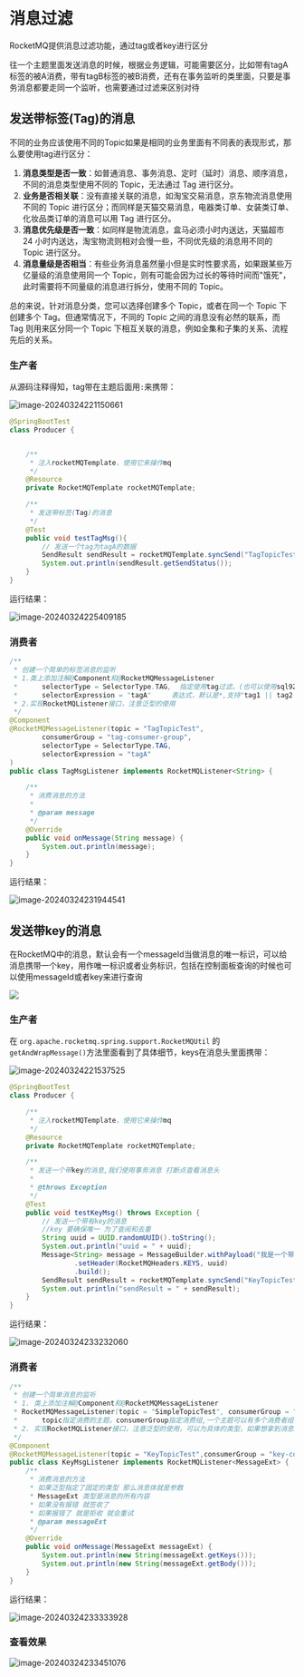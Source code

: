 # 消息过滤

RocketMQ提供消息过滤功能，通过tag或者key进行区分

往一个主题里面发送消息的时候，根据业务逻辑，可能需要区分，比如带有tagA标签的被A消费，带有tagB标签的被B消费，还有在事务监听的类里面，只要是事务消息都要走同一个监听，也需要通过过滤来区别对待

## 发送带标签(Tag)的消息

不同的业务应该使用不同的Topic如果是相同的业务里面有不同表的表现形式，那么要使用tag进行区分：

1. **消息类型是否一致**：如普通消息、事务消息、定时（延时）消息、顺序消息，不同的消息类型使用不同的 Topic，无法通过 Tag 进行区分。
2. **业务是否相关联**：没有直接关联的消息，如淘宝交易消息，京东物流消息使用不同的 Topic 进行区分；而同样是天猫交易消息，电器类订单、女装类订单、化妆品类订单的消息可以用 Tag 进行区分。
3. **消息优先级是否一致**：如同样是物流消息，盒马必须小时内送达，天猫超市 24 小时内送达，淘宝物流则相对会慢一些，不同优先级的消息用不同的 Topic 进行区分。
4. **消息量级是否相当**：有些业务消息虽然量小但是实时性要求高，如果跟某些万亿量级的消息使用同一个 Topic，则有可能会因为过长的等待时间而"饿死"，此时需要将不同量级的消息进行拆分，使用不同的 Topic。

总的来说，针对消息分类，您可以选择创建多个 Topic，或者在同一个 Topic 下创建多个 Tag。但通常情况下，不同的 Topic 之间的消息没有必然的联系，而 Tag 则用来区分同一个 Topic 下相互关联的消息，例如全集和子集的关系、流程先后的关系。

### 生产者

从源码注释得知，tag带在主题后面用`:`来携带：

![image-20240324221150661](https://cdn.jsdelivr.net/gh/letengzz/tc2/img202403242211518.png)

```java
@SpringBootTest
class Producer {


    /**
     * 注入rocketMQTemplate，使用它来操作mq
     */
    @Resource
    private RocketMQTemplate rocketMQTemplate;

    /**
     * 发送带标签(Tag)的消息
     */
    @Test
    public void testTagMsg(){
        // 发送一个tag为tagA的数据
        SendResult sendResult = rocketMQTemplate.syncSend("TagTopicTest:tagA", "我是一个带标记的消息A");
        System.out.println(sendResult.getSendStatus());
    }
}
```

运行结果：

![image-20240324225409185](https://cdn.jsdelivr.net/gh/letengzz/tc2/img202403242254169.png)

### 消费者

```java
/**
 * 创建一个简单的标签消息的监听
 * 1.类上添加注解@Component和@RocketMQMessageListener
 *      selectorType = SelectorType.TAG,  指定使用tag过滤。(也可以使用sql92 需要在配置文件broker.conf中开启enbalePropertyFilter=true)
 *      selectorExpression = "tagA"     表达式，默认是*,支持"tag1 || tag2 || tag3"
 * 2.实现RocketMQListener接口，注意泛型的使用
 */
@Component
@RocketMQMessageListener(topic = "TagTopicTest",
        consumerGroup = "tag-consumer-group",
        selectorType = SelectorType.TAG,
        selectorExpression = "tagA"
)
public class TagMsgListener implements RocketMQListener<String> {

    /**
     * 消费消息的方法
     *
     * @param message
     */
    @Override
    public void onMessage(String message) {
        System.out.println(message);
    }
}
```

运行结果：

![image-20240324231944541](https://cdn.jsdelivr.net/gh/letengzz/tc2/img202403242319161.png)

## 发送带key的消息

在RocketMQ中的消息，默认会有一个messageId当做消息的唯一标识，可以给消息携带一个key，用作唯一标识或者业务标识，包括在控制面板查询的时候也可以使用messageId或者key来进行查询

![](https://cdn.jsdelivr.net/gh/letengzz/tc2/img202403200004263.png)

### 生产者

在 `org.apache.rocketmq.spring.support.RocketMQUtil` 的`getAndWrapMessage()`方法里面看到了具体细节，keys在消息头里面携带：

![image-20240324221537525](https://cdn.jsdelivr.net/gh/letengzz/tc2/img202403242215189.png)

```java
@SpringBootTest
class Producer {

    /**
     * 注入rocketMQTemplate，使用它来操作mq
     */
    @Resource
    private RocketMQTemplate rocketMQTemplate;

    /**
     * 发送一个带key的消息,我们使用事务消息 打断点查看消息头
     *
     * @throws Exception
     */
    @Test
    public void testKeyMsg() throws Exception {
        // 发送一个带有key的消息
        //key 要确保唯一 为了查阅和去重
        String uuid = UUID.randomUUID().toString();
        System.out.println("uuid = " + uuid);
        Message<String> message = MessageBuilder.withPayload("我是一个带key的消息")
                .setHeader(RocketMQHeaders.KEYS, uuid)
                .build();
        SendResult sendResult = rocketMQTemplate.syncSend("KeyTopicTest", message);
        System.out.println("sendResult = " + sendResult);
    }
}
```

运行结果：

![image-20240324233232060](https://cdn.jsdelivr.net/gh/letengzz/tc2/img202403242332111.png)

### 消费者

```java
/**
 * 创建一个简单消息的监听
 * 1. 类上添加注解@Component和@RocketMQMessageListener
 * RocketMQMessageListener(topic = "SimpleTopicTest", consumerGroup = "simple-consumer-group")
 *      topic指定消费的主题，consumerGroup指定消费组,一个主题可以有多个消费者组,一个消息可以被多个不同的组的消费者都消费
 * 2. 实现RocketMQListener接口，注意泛型的使用，可以为具体的类型，如果想拿到消息的其他参数可以写成MessageExt
 */
@Component
@RocketMQMessageListener(topic = "KeyTopicTest",consumerGroup = "key-consumer-group")
public class KeyMsgListener implements RocketMQListener<MessageExt> {
    /**
     * 消费消息的方法
     * 如果泛型指定了固定的类型 那么消息体就是参数
     * MessageExt 类型是消息的所有内容
     * 如果没有报错 就签收了
     * 如果报错了 就是拒收 就会重试
     * @param messageExt
     */
    @Override
    public void onMessage(MessageExt messageExt) {
        System.out.println(new String(messageExt.getKeys()));
        System.out.println(new String(messageExt.getBody()));
    }
}
```

运行结果：

![image-20240324233333928](https://cdn.jsdelivr.net/gh/letengzz/tc2/img202403242333678.png)

### 查看效果

![image-20240324233451076](https://cdn.jsdelivr.net/gh/letengzz/tc2/img202403242334090.png)
